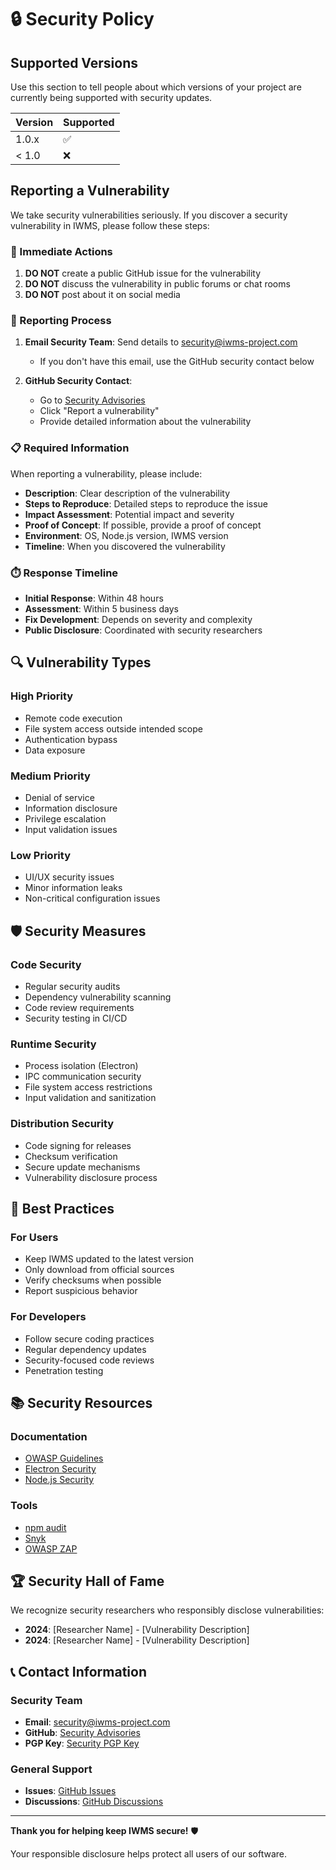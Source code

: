 # 🔒 Security Policy

## Supported Versions

Use this section to tell people about which versions of your project are currently being supported with security updates.

| Version | Supported          |
| ------- | ------------------ |
| 1.0.x   | :white_check_mark: |
| < 1.0   | :x:                |

## Reporting a Vulnerability

We take security vulnerabilities seriously. If you discover a security vulnerability in IWMS, please follow these steps:

### 🚨 Immediate Actions

1. **DO NOT** create a public GitHub issue for the vulnerability
2. **DO NOT** discuss the vulnerability in public forums or chat rooms
3. **DO NOT** post about it on social media

### 📧 Reporting Process

1. **Email Security Team**: Send details to [security@iwms-project.com](mailto:security@iwms-project.com)
   - If you don't have this email, use the GitHub security contact below

2. **GitHub Security Contact**: 
   - Go to [Security Advisories](https://github.com/yourusername/IWMS/security/advisories)
   - Click "Report a vulnerability"
   - Provide detailed information about the vulnerability

### 📋 Required Information

When reporting a vulnerability, please include:

- **Description**: Clear description of the vulnerability
- **Steps to Reproduce**: Detailed steps to reproduce the issue
- **Impact Assessment**: Potential impact and severity
- **Proof of Concept**: If possible, provide a proof of concept
- **Environment**: OS, Node.js version, IWMS version
- **Timeline**: When you discovered the vulnerability

### ⏱️ Response Timeline

- **Initial Response**: Within 48 hours
- **Assessment**: Within 5 business days
- **Fix Development**: Depends on severity and complexity
- **Public Disclosure**: Coordinated with security researchers

## 🔍 Vulnerability Types

### High Priority
- Remote code execution
- File system access outside intended scope
- Authentication bypass
- Data exposure

### Medium Priority
- Denial of service
- Information disclosure
- Privilege escalation
- Input validation issues

### Low Priority
- UI/UX security issues
- Minor information leaks
- Non-critical configuration issues

## 🛡️ Security Measures

### Code Security
- Regular security audits
- Dependency vulnerability scanning
- Code review requirements
- Security testing in CI/CD

### Runtime Security
- Process isolation (Electron)
- IPC communication security
- File system access restrictions
- Input validation and sanitization

### Distribution Security
- Code signing for releases
- Checksum verification
- Secure update mechanisms
- Vulnerability disclosure process

## 🔐 Best Practices

### For Users
- Keep IWMS updated to the latest version
- Only download from official sources
- Verify checksums when possible
- Report suspicious behavior

### For Developers
- Follow secure coding practices
- Regular dependency updates
- Security-focused code reviews
- Penetration testing

## 📚 Security Resources

### Documentation
- [OWASP Guidelines](https://owasp.org/)
- [Electron Security](https://www.electronjs.org/docs/latest/tutorial/security)
- [Node.js Security](https://nodejs.org/en/docs/guides/security/)

### Tools
- [npm audit](https://docs.npmjs.com/cli/v8/commands/npm-audit)
- [Snyk](https://snyk.io/)
- [OWASP ZAP](https://owasp.org/www-project-zap/)

## 🏆 Security Hall of Fame

We recognize security researchers who responsibly disclose vulnerabilities:

- **2024**: [Researcher Name] - [Vulnerability Description]
- **2024**: [Researcher Name] - [Vulnerability Description]

## 📞 Contact Information

### Security Team
- **Email**: [security@iwms-project.com](mailto:security@iwms-project.com)
- **GitHub**: [Security Advisories](https://github.com/yourusername/IWMS/security/advisories)
- **PGP Key**: [Security PGP Key](link-to-pgp-key)

### General Support
- **Issues**: [GitHub Issues](https://github.com/yourusername/IWMS/issues)
- **Discussions**: [GitHub Discussions](https://github.com/yourusername/IWMS/discussions)

---

**Thank you for helping keep IWMS secure!** 🛡️

Your responsible disclosure helps protect all users of our software.

